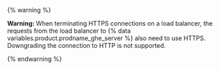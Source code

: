 {% warning %}

 **Warning:** When terminating HTTPS connections on a load balancer, the requests from the load balancer to {% data variables.product.prodname_ghe_server %} also need to use HTTPS. Downgrading the connection to HTTP is not supported.

{% endwarning %}
